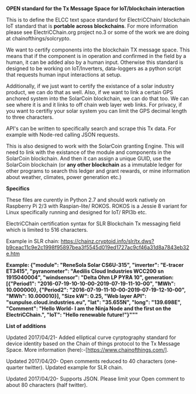 **OPEN standard for the Tx Message Space for IoT/blockchain interaction** 

This is to define the ELCC text space standard for ElectriCChain/ blockchain IoT standard that is **portable across blockchains**. For more information please see ElectriCChain.org project no.3 or some of the work we are doing at chainofthings/solcrypto.

We want to certify components into the blockchain TX message space. This means that if the component is in operation and confirmed in the field by a human, it can be added also by a human input. Otherwise this standard is designed to be working on IoT/Inverters, data-loggers as a python script that requests human input interactions at setup.

Additionally, if we just want to certify the existance of a solar industry product, we can do that as well. 
Also, if we want to link a certain GPS anchored system into the SolarCoin blockchain, we can do that too. We can see where it is and it links to off chain web layer web links. For privacy, if you want to certifiy your solar system you can limit the GPS decimal length to three characters.

API's can be written to specifically search and scrape this Tx data. For example with Node-red calling JSON requests.

This is also designed to work with the SolarCoin granting Engine. This will need to link with the existance of the module and components in the SolarCoin blockchain. And then it can assign a unique GUID, use the SolarCoin blockchain (or **any other blockchain** as a immutable ledger for other programs to search this ledger and grant rewards, or mine information about weather, climates, power generation etc.)

**Specifics**

These files are curently in Python 2.7 and should work natively on Raspberry Pi 2/3 with Raspian-lite/ ROKOS.
ROKOS is a Jessie 8 variant for Linux specifically running and designed for IoT/ RPI3b etc.

ElectriCChain certification syntax for SLR Blockchain Tx messaging field which is limited to 516 characters.

Example in SLR chain: https://chainz.cryptoid.info/slr/tx.dws?b9ceac11c9e2c1998f95897bea3f5545d019ed1727ac9cf46a31d8a7843eb32e.htm

**Example: {"module": "ReneSola Solar CS6U-315", "inverter": "E-tracer ET3415", "pyranometer": "Aedilis Cloud Industries WCC200 sn 1915040004", "windsensor": "Delta Ohm LP PYRA 10", generation: [{"Period1": "2016-07-19-10-10-00-2019-07-19-11-10-00", "MWh": 10.000000}, {"Period2": "2016-07-19-11-10-00-2019-07-19-12-10-00", "MWh": 10.000010}], "Size kW": 0.25, "Web layer API": "sunpulse.cloud.industries.eu", "lat": "35.655N", "long": "139.698E", "Comment": "Hello World- I am the Ninja Node and the first on the ElectriCChain.", "IoT": "Hello renewable future!"}"""**

**List of additions**

Updated 2017/04/21- Added elliptical curve cyrptography standard for device identity based on the Chain of things protocol to the Tx Message Space. More information (here):-[https://www.chainofthings.com/].

Updated 2017/04/20- Open comments reduced to 40 characters (one-quarter twitter). Updated example for SLR chain.

Updated 2017/04/20- Supports JSON. Please limit your Open comment to about 80 characters (half twitter).
